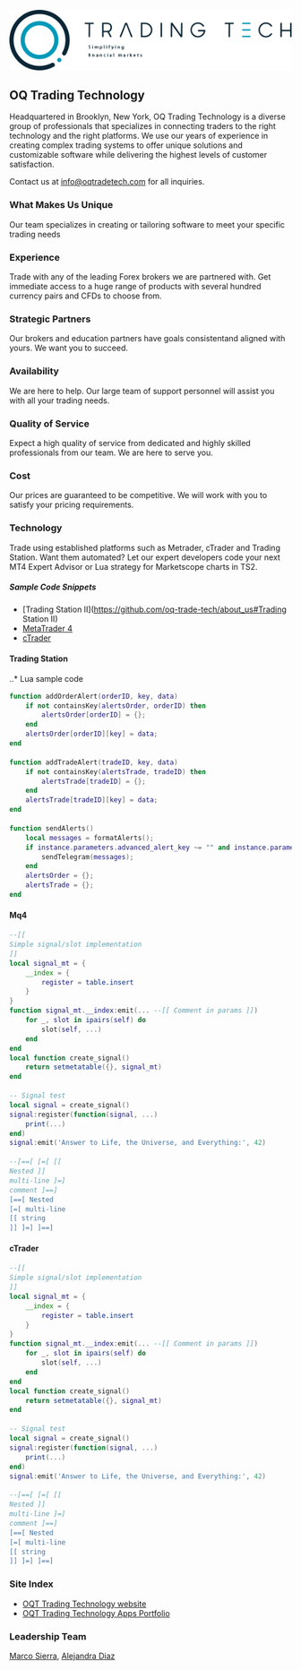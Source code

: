 <p align="center"><img src="oqt_english_logo.png"></p>

## OQ Trading Technology
Headquartered in Brooklyn, New York, OQ Trading Technology is a diverse group of professionals that specializes in connecting traders to the right technology and the right platforms. We use our years of experience in creating complex trading systems to offer unique solutions and customizable software while delivering the highest levels of customer satisfaction.

Contact us at [info@oqtradetech.com](mailto:info@oqtradetech.com) for all inquiries.

### What Makes Us Unique
Our team specializes in creating or tailoring software to meet your specific trading needs

### Experience
Trade with any of the leading Forex brokers we are partnered with. Get immediate access to a huge range of products with several hundred currency pairs and CFDs to choose from. 

### Strategic Partners
Our brokers and education partners have goals consistentand aligned with yours. We want you to succeed. 

### Availability
We are here to help. Our large team of support personnel will assist you with all your trading needs. 

### Quality of Service
Expect a high quality of service from dedicated and highly skilled professionals from our team. We are here to serve you. 

### Cost
Our prices are guaranteed to be competitive. We will work with you to satisfy your pricing requirements.

### Technology
Trade using established platforms such as Metrader, cTrader and Trading Station. Want them automated? Let our expert developers code your next MT4 Expert Advisor or Lua strategy for Marketscope charts in TS2. 

##### Sample Code Snippets

- [Trading Station II](https://github.com/oq-trade-tech/about_us#Trading Station II)
- [MetaTrader 4](https://github.com/oq-trade-tech/about_us#mq4)
- [cTrader](https://github.com/oq-trade-tech/about_us#cTrader)

#### Trading Station
..* Lua sample code

```lua
function addOrderAlert(orderID, key, data)
	if not containsKey(alertsOrder, orderID) then
		alertsOrder[orderID] = {};
	end
	alertsOrder[orderID][key] = data;
end

function addTradeAlert(tradeID, key, data)
	if not containsKey(alertsTrade, tradeID) then
		alertsTrade[tradeID] = {};
	end
	alertsTrade[tradeID][key] = data;
end

function sendAlerts()
	local messages = formatAlerts();
	if instance.parameters.advanced_alert_key ~= "" and instance.parameters.use_advanced_alert then
		sendTelegram(messages);
	end
	alertsOrder = {};
	alertsTrade = {};
end
```
#### Mq4

```lua
--[[
Simple signal/slot implementation
]]
local signal_mt = {
    __index = {
        register = table.insert
    }
}
function signal_mt.__index:emit(... --[[ Comment in params ]])
    for _, slot in ipairs(self) do
        slot(self, ...)
    end
end
local function create_signal()
    return setmetatable({}, signal_mt)
end

-- Signal test
local signal = create_signal()
signal:register(function(signal, ...)
    print(...)
end)
signal:emit('Answer to Life, the Universe, and Everything:', 42)

--[==[ [=[ [[
Nested ]]
multi-line ]=]
comment ]==]
[==[ Nested
[=[ multi-line
[[ string
]] ]=] ]==]
```

#### cTrader

```lua
--[[
Simple signal/slot implementation
]]
local signal_mt = {
    __index = {
        register = table.insert
    }
}
function signal_mt.__index:emit(... --[[ Comment in params ]])
    for _, slot in ipairs(self) do
        slot(self, ...)
    end
end
local function create_signal()
    return setmetatable({}, signal_mt)
end

-- Signal test
local signal = create_signal()
signal:register(function(signal, ...)
    print(...)
end)
signal:emit('Answer to Life, the Universe, and Everything:', 42)

--[==[ [=[ [[
Nested ]]
multi-line ]=]
comment ]==]
[==[ Nested
[=[ multi-line
[[ string
]] ]=] ]==]
```

### Site Index
* [OQT Trading Technology website](https://www.oqtradetech.com)
* [OQT Trading Technology Apps Portfolio](https://oq-trade-tech.github.io)

### Leadership Team

[Marco Sierra](https://www.linkedin.com/in/marcosierra1/),
[Alejandra Diaz](https://www.linkedin.com/in/alejandra-diaz-2b973410b/)
